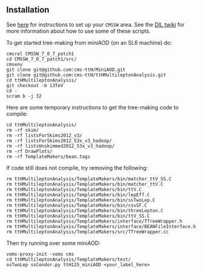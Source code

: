 ## Installation

See [here](https://github.com/cms-ttH/BEAN#boson-exploration-analysis-ntuple) for instructions to set up your `CMSSW` area.
See the [DIL twiki](https://twiki.cern.ch/twiki/bin/view/CMSPublic/NovaDilWorkflow) for more information about how to use some of these scripts.

To get started tree-making from miniAOD (on an SL6 machine) do:

	cmsrel CMSSW_7_0_7_patch1
	cd CMSSW_7_0_7_patch1/src/
	cmsenv	
	git clone git@github.com:cms-ttH/MiniAOD.git
	git clone git@github.com:cms-ttH/ttHMultileptonAnalysis.git
	cd ttHMultileptonAnalysis/
	git checkout -b 13TeV
	cd -
	scram b -j 32

Here are some temporary instructions to get the tree-making code to compile:

	cd ttHMultileptonAnalysis/
	rm -rf skim/
	rm -rf listsForSkims2012_v3/
	rm -rf listsForSkims2012_53x_v3_hadoop/
	rm -rf listsUnskimmed2012_53x_v3_hadoop/
	rm -rf DrawPlots/
	rm -rf TemplateMakers/bean.tags

If code still does not compile, try removing the following:
	
	rm ttHMultileptonAnalysis/TemplateMakers/bin/matcher_ttV_SS.C
	rm ttHMultileptonAnalysis/TemplateMakers/bin/matcher_ttV.C
	rm ttHMultileptonAnalysis/TemplateMakers/bin/ttV.C
	rm ttHMultileptonAnalysis/TemplateMakers/bin/lepEff.C
	rm ttHMultileptonAnalysis/TemplateMakers/bin/ssTwoLep.C
	rm ttHMultileptonAnalysis/TemplateMakers/bin/csvSF.C
	rm ttHMultileptonAnalysis/TemplateMakers/bin/threeLepton.C
	rm ttHMultileptonAnalysis/TemplateMakers/bin/ttV_SS.C
	rm ttHMultileptonAnalysis/TemplateMakers/interface/TTreeWrapper.h
	rm ttHMultileptonAnalysis/TemplateMakers/interface/BEANFileInterface.h
	rm ttHMultileptonAnalysis/TemplateMakers/src/TTreeWrapper.cc

Then try running over some miniAOD:

	voms-proxy-init -voms cms
	cd ttHMultileptonAnalysis/TemplateMakers/test/
	osTwoLep ssCondor.py ttH125_miniAOD <your_label_here>

